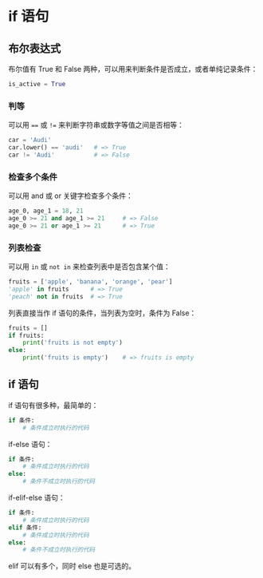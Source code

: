 # if 语句

## 布尔表达式

布尔值有 True 和 False 两种，可以用来判断条件是否成立，或者单纯记录条件：

```python
is_active = True
```

### 判等

可以用 `==` 或 `!=` 来判断字符串或数字等值之间是否相等：

```python
car = 'Audi'
car.lower() == 'audi'   # => True
car != 'Audi'           # => False
```

### 检查多个条件

可以用 and 或 or 关键字检查多个条件：

```python
age_0, age_1 = 18, 21
age_0 >= 21 and age_1 >= 21     # => False
age_0 >= 21 or age_1 >= 21      # => True
```

### 列表检查

可以用 `in` 或 `not in` 来检查列表中是否包含某个值：

```python
fruits = ['apple', 'banana', 'orange', 'pear']
'apple' in fruits      # => True
'peach' not in fruits  # => True
```

列表直接当作 if 语句的条件，当列表为空时，条件为 False：

```python
fruits = []
if fruits:
    print('fruits is not empty')
else:
    print('fruits is empty')    # => fruits is empty
```

## if 语句

if 语句有很多种，最简单的：

```python
if 条件:
    # 条件成立时执行的代码
```

if-else 语句：

```python
if 条件:
    # 条件成立时执行的代码
else:
    # 条件不成立时执行的代码
```

if-elif-else 语句：

```python
if 条件:
    # 条件成立时执行的代码
elif 条件:
    # 条件成立时执行的代码
else:
    # 条件不成立时执行的代码
```

elif 可以有多个，同时 else 也是可选的。
